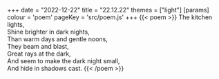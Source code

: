 +++
date = "2022-12-22"
title = "22.12.22"
themes = ["light"]
[params]
  colour = 'poem'
  pageKey = 'src/poem.js'
+++
{{< poem >}}
The kitchen lights,  
Shine brighter in dark nights,  
Than warm days and gentle noons,  
They beam and blast,  
Great rays at the dark,  
And seem to make the dark night small,  
And hide in shadows cast.
{{< /poem >}}